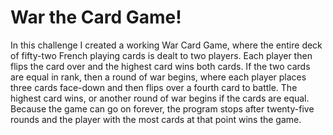 <h1>War the Card Game!</h1>

<p>In this challenge I created a working War Card Game, where the entire deck of fifty-two French playing cards is dealt to two players. Each player then flips the card over and the highest card wins both cards. If the two cards are equal in rank, then a round of war begins, where each player places three cards face-down and then flips over a fourth card to battle. The highest card wins, or another round of war begins if the cards are equal. Because the game can go on forever, the program stops after twenty-five rounds and the player with the most cards at that point wins the game.</p>
